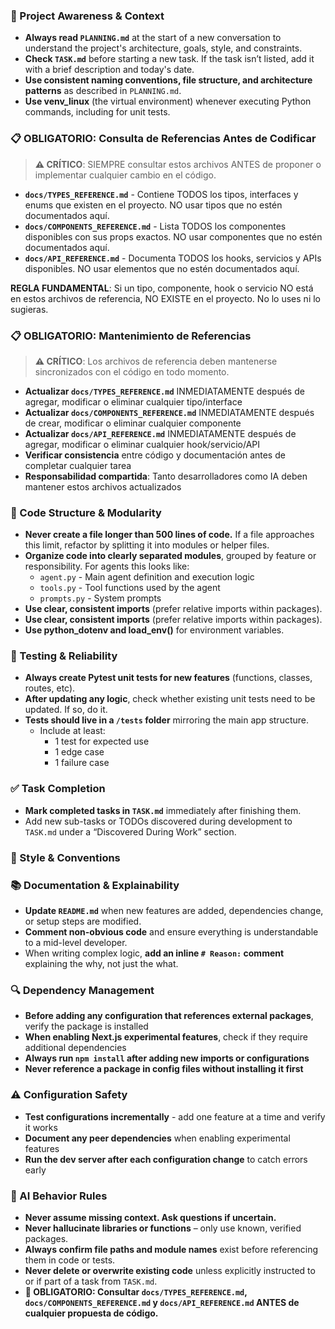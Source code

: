 ### 🔄 Project Awareness & Context
- **Always read `PLANNING.md`** at the start of a new conversation to understand the project's architecture, goals, style, and constraints.
- **Check `TASK.md`** before starting a new task. If the task isn’t listed, add it with a brief description and today's date.
- **Use consistent naming conventions, file structure, and architecture patterns** as described in `PLANNING.md`.
- **Use venv_linux** (the virtual environment) whenever executing Python commands, including for unit tests.

### 📋 **OBLIGATORIO: Consulta de Referencias Antes de Codificar**
> **⚠️ CRÍTICO**: SIEMPRE consultar estos archivos ANTES de proponer o implementar cualquier cambio en el código.

- **`docs/TYPES_REFERENCE.md`** - Contiene TODOS los tipos, interfaces y enums que existen en el proyecto. NO usar tipos que no estén documentados aquí.
- **`docs/COMPONENTS_REFERENCE.md`** - Lista TODOS los componentes disponibles con sus props exactos. NO usar componentes que no estén documentados aquí.
- **`docs/API_REFERENCE.md`** - Documenta TODOS los hooks, servicios y APIs disponibles. NO usar elementos que no estén documentados aquí.

**REGLA FUNDAMENTAL**: Si un tipo, componente, hook o servicio NO está en estos archivos de referencia, NO EXISTE en el proyecto. No lo uses ni lo sugieras.

### 📋 **OBLIGATORIO: Mantenimiento de Referencias**
> **⚠️ CRÍTICO**: Los archivos de referencia deben mantenerse sincronizados con el código en todo momento.

- **Actualizar `docs/TYPES_REFERENCE.md`** INMEDIATAMENTE después de agregar, modificar o eliminar cualquier tipo/interface
- **Actualizar `docs/COMPONENTS_REFERENCE.md`** INMEDIATAMENTE después de crear, modificar o eliminar cualquier componente
- **Actualizar `docs/API_REFERENCE.md`** INMEDIATAMENTE después de agregar, modificar o eliminar cualquier hook/servicio/API
- **Verificar consistencia** entre código y documentación antes de completar cualquier tarea
- **Responsabilidad compartida**: Tanto desarrolladores como IA deben mantener estos archivos actualizados

### 🧱 Code Structure & Modularity
- **Never create a file longer than 500 lines of code.** If a file approaches this limit, refactor by splitting it into modules or helper files.
- **Organize code into clearly separated modules**, grouped by feature or responsibility.
  For agents this looks like:
    - `agent.py` - Main agent definition and execution logic 
    - `tools.py` - Tool functions used by the agent 
    - `prompts.py` - System prompts
- **Use clear, consistent imports** (prefer relative imports within packages).
- **Use clear, consistent imports** (prefer relative imports within packages).
- **Use python_dotenv and load_env()** for environment variables.

### 🧪 Testing & Reliability
- **Always create Pytest unit tests for new features** (functions, classes, routes, etc).
- **After updating any logic**, check whether existing unit tests need to be updated. If so, do it.
- **Tests should live in a `/tests` folder** mirroring the main app structure.
  - Include at least:
    - 1 test for expected use
    - 1 edge case
    - 1 failure case

### ✅ Task Completion
- **Mark completed tasks in `TASK.md`** immediately after finishing them.
- Add new sub-tasks or TODOs discovered during development to `TASK.md` under a “Discovered During Work” section.

### 📎 Style & Conventions


### 📚 Documentation & Explainability
- **Update `README.md`** when new features are added, dependencies change, or setup steps are modified.
- **Comment non-obvious code** and ensure everything is understandable to a mid-level developer.
- When writing complex logic, **add an inline `# Reason:` comment** explaining the why, not just the what.

### 🔍 Dependency Management
- **Before adding any configuration that references external packages**, verify the package is installed
- **When enabling Next.js experimental features**, check if they require additional dependencies
- **Always run `npm install` after adding new imports or configurations**
- **Never reference a package in config files without installing it first**

### ⚠️ Configuration Safety
- **Test configurations incrementally** - add one feature at a time and verify it works
- **Document any peer dependencies** when enabling experimental features
- **Run the dev server after each configuration change** to catch errors early

### 🧠 AI Behavior Rules
- **Never assume missing context. Ask questions if uncertain.**
- **Never hallucinate libraries or functions** – only use known, verified packages.
- **Always confirm file paths and module names** exist before referencing them in code or tests.
- **Never delete or overwrite existing code** unless explicitly instructed to or if part of a task from `TASK.md`.
- **🚨 OBLIGATORIO: Consultar `docs/TYPES_REFERENCE.md`, `docs/COMPONENTS_REFERENCE.md` y `docs/API_REFERENCE.md` ANTES de cualquier propuesta de código.**
